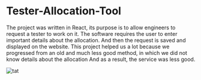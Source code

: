# Tester-Allocation-Tool

The project was written in React, its purpose is to allow engineers to request a tester to work on it.
The software requires the user to enter important details about the allocation.
And then the request is saved and displayed on the website.
This project helped us a lot because we progressed from an old and much less good method, 
in which we did not know details about the allocation
And as a result, the service was less good.

![tat](https://user-images.githubusercontent.com/91954618/185141201-d76fcacc-306f-4c4d-be8b-fc8995b73e77.jpg)
